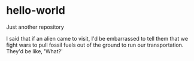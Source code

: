 # hello-world
Just another repository

I said that if an alien came to visit, I'd be embarrassed to tell them that we fight wars to pull fossil fuels out of the ground to run our transportation. They'd be like, 'What?'
